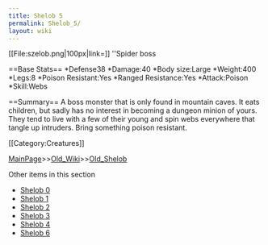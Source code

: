 ```yaml
---
title: Shelob 5
permalink: Shelob_5/
layout: wiki
---
```

[[File:szelob.png|100px|link=]] ''Spider boss

==Base Stats==
*Defense38
*Damage:40
*Body size:Large
*Weight:400
*Legs:8
*Poison Resistant:Yes
*Ranged Resistance:Yes
*Attack:Poison
*Skill:Webs

==Summary==
A boss monster that is only found in mountain caves. It eats children, but sadly has no interest in becoming a dungeon minion of yours. They tend to live with a few of their young and spin webs everywhere that tangle up intruders. Bring something poison resistant.

[[Category:Creatures]]

[MainPage](/keeperrl_wiki/ "wikilink")>>[Old_Wiki](/keeperrl_wiki/Old_Wiki "wikilink")>>[Old_Shelob](/keeperrl_wiki/Old_Shelob "wikilink")

Other items in this section
-    [Shelob 0](/keeperrl_wiki/Shelob_0 "wikilink")
-    [Shelob 1](/keeperrl_wiki/Shelob_1 "wikilink")
-    [Shelob 2](/keeperrl_wiki/Shelob_2 "wikilink")
-    [Shelob 3](/keeperrl_wiki/Shelob_3 "wikilink")
-    [Shelob 4](/keeperrl_wiki/Shelob_4 "wikilink")
-    [Shelob 6](/keeperrl_wiki/Shelob_6 "wikilink")
